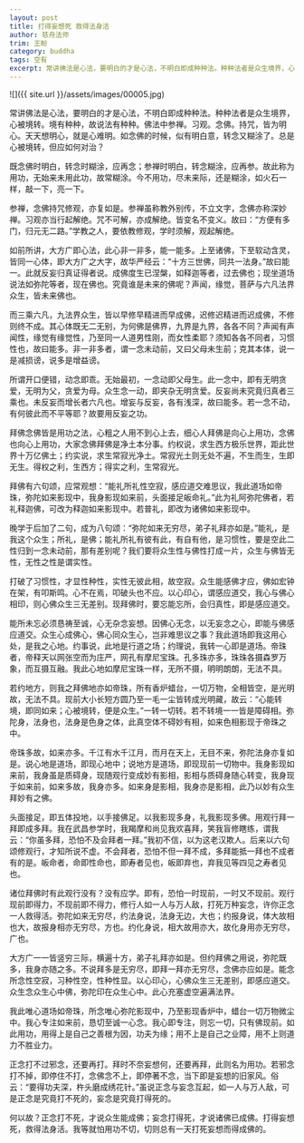 ```yaml
---
layout: post
title: 打得妄想死 救得法身活
author: 慈舟法师
trim: 王盼
category: buddha
tags: 空有
excerpt: 常讲佛法是心法，要明白的才是心法，不明白即成种种法。种种法者是众生境界，心被境转。境有种种，故说法有种种。佛法中参禅。习观。念佛。持咒，皆为明心。天天想明心，就是心难明。如念佛的时候，似有明白意，转念又糊涂了。总是心被境转，但应如何对治？
---
```


![]({{ site.url }}/assets/images/00005.jpg)

常讲佛法是心法，要明白的才是心法，不明白即成种种法。种种法者是众生境界，心被境转。境有种种，故说法有种种。佛法中参禅。习观。念佛。持咒，皆为明心。天天想明心，就是心难明。如念佛的时候，似有明白意，转念又糊涂了。总是心被境转，但应如何对治？

既念佛时明白，转念时糊涂，应再念；参禅时明白，转念糊涂，应再参。故此称为用功，无始来未用此功，故常糊涂。今不用功，尽未来际，还是糊涂，如火石一样，敲一下，亮一下。

参禅，念佛持咒修观，亦复如是。参禅虽称教外别传，不立文字，念佛亦称深妙禅。习观亦当行起解绝。咒不可解，亦成解绝。皆变名不变义。故曰：“方便有多门，归元无二路。”学教之人，要依教修观，学时须解，观起解绝。

如前所讲，大方广即心法，此心非一非多，能一能多。上至诸佛，下至软动含灵，皆同一心体，即大方广之大字，故华严经云：“十方三世佛，同共一法身。”故曰能一。此就反妄归真证得者说。成佛度生已涅槃，如释迦等者，过去佛也；现坐道场说法如弥陀等者，现在佛也。究竟谁是未来的佛呢？声闻，缘觉，菩萨与六凡法界众生，皆未来佛也。

而三乘六凡，九法界众生，皆以早修早精进而早成佛，迟修迟精进而迟成佛，不修则终不成。其心体既无二无别，为何佛是佛界，九界是九界，各各不同？声闻有声闻性，缘觉有缘觉性，乃至同一人道男性刚，而女性柔耶？须知各各不同者，习惯性也，故曰能多。非一非多者，谓一念未动前，又曰父母未生前；克其本体，说一是减损谤，说多是增益谤。

所谓开口便错，动念即乖。无始最初，一念动即父母生。此一念中，即有无明贪爱，无明为父，贪爱为母。众生念一动，即夹杂无明贪爱。反妄尚未究竟归真者三乘也。未反妄而增长者六凡也。增妄与反妄，各有浅深，故曰能多。若一念不动，有何彼此而不平等耶？故要用反妄之功。

拜佛念佛皆是用功之法，心粗之人用不到心上去，细心人拜佛是向心上用功，念佛也向心上用功，大家念佛拜佛是净土本分事。约权说，求生西方极乐世界，距此世界十万亿佛土；约实说，求生常寂光净土。常寂光土则无处不遍，不生而生，生即无生。得权之利，生西方；得实之利，生常寂光。

拜佛有六句颂，应常观想：“能礼所礼性空寂，感应道交难思议，我此道场如帝珠，弥陀如来影现中，我身影现如来前，头面接足皈命礼。”此为礼阿弥陀佛者，若礼释迦佛，可改为释迦如来影现中。若普礼，即改为诸佛如来影现中。

晚学于后加了二句，成为八句颂：“弥陀如来无穷尽，弟子礼拜亦如是。”能礼，是我这个众生；所礼，是佛；能礼所礼有彼有此，有自有他，是习惯性，要是空此二性归到一念未动前，那有差别呢？我们要将众生性与佛性打成一片，众生与佛皆无性，无性之性是谓实性。

打破了习惯性，才显性种性，实性无彼此相，故空寂。众生能感佛才应，佛如宏钟在架，有叩斯鸣。心不在焉，叩破头也不应。以心印心，谓感应道交，我心与佛心相印，则心佛众生三无差别。现拜佛时，要忘能忘所，会归真性，即是感应道交。

能所未忘必须恳祷至诚，心无杂念妄想。因佛心无念，以无妄念之心，即能与佛感应道交。众生心成佛心，佛心同众生心，岂非难思议之事？我此道场即我这用心处，是我之心地。约事说，此地是行道之场；约理说，我转一心即是道场。帝珠者，帝释天以网张空而为庄严，网孔有摩尼宝珠。孔多珠亦多，珠珠各摄森罗万象，而互摄互融。我此心地如摩尼宝珠一样，无所不摄，明明朗朗，无法不具。

若约地方，则我之拜佛地亦如帝珠，所有香炉蜡台，一切万物，全相皆空，是光明故，无法不具。现前大小长短方圆乃至一毛一尘皆转成光明藏，故云：“心能转境，即同如来；心被境转，便是众生。”一转一切转。若不转境一一皆是障碍相。弥陀身，法身也，法身是色身之体，此真空体不碍妙有相，如来色相影现于帝珠之中。

帝珠多故，如来亦多。千江有水千江月，而月在天上，无目不来，弥陀法身亦复如是。说心地是道场，即现心地中；说地方是道场，即现现前一切物中。我身影现如来前，我身虽是质碍身，现随观行变成妙有影相，影相与质碍身随心转变，我身现于如来前，如来多故，我身亦多。如来身是影相，我身亦是影相，此乃以妙有众生拜妙有之佛。

头面接足，即五体投地，以手接佛足。以我影现多身，礼我影现多佛。用观行拜一拜即成多拜。我在武昌参学时，我羯摩和尚见我欢喜拜，笑我盲修瞎练，谓我云：“你虽多拜，恐怕不及会拜者一拜。”我初不信，以为这老汉欺人。后来以六句颂修观行，才知所说不虚。不会拜者，恐怕不但一拜不成，多拜能抵一拜也不成者有的是。皈命者，命即性命也，即寿者见也，皈即弃也，弃我见等四见之寿者见也。

诸位拜佛时有此观行没有？没有应学。即有，恐怕一时现前，一时又不现前。观行现前即得力，不现前即不得力，修行人如一人与万人敌，打死万种妄念，许你正念一人救得活。弥陀如来无穷尽，约法身说，法身无边，大也；约报身说，体大故相也大，故报身相亦无穷尽，方也。约化身说，相大故用亦大，故化身用亦无穷尽，广也。

大方广一一皆竖穷三际，横遍十方，弟子礼拜亦如是。但约拜佛之用说，弥陀既多，我身亦随之多。不说拜多是无穷尽，即拜一拜亦无穷尽，念佛亦应如是。能念所念性空寂，习种性空，性种性显。以心印心，心佛众生三无差别，即感应道交。众生念众生心中佛，弥陀印在众生心中。此心充塞虚空遍满法界。

我此唯心道场如帝珠，所念唯心弥陀影现中，乃至影现香炉中，蜡台一切万物微尘中。我心专注如来前，恳切至诚一心念。我心即专注，则忘一切，只有佛现前。如此用功，用得上是自己之善根为因，功夫为缘；用不上是自己之业障，用不上则道力不胜业力。

正念打不过邪念，还要再打。拜时不奈妄想何，还要再拜，此则名为用功。若邪念打不掉，即停住不打，念佛念不上，即停著不念，当下即是妄想的旧家风。俗云：“要得功夫深，杵头磨成绣花针。”虽说正念与妄念互起，如一人与万人敌，可是正念是究竟打不死的，妄念是究竟打得死的。

何以故？正念打不死，才说众生能成佛；妄念打得死，才说诸佛已成佛。打得妄想死，救得法身活。我等就怕用功不切，切则总有一天打死妄想而得成佛的。
